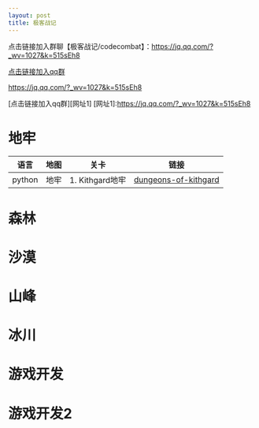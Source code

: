 ```yaml
---
layout: post
title: 极客战记
---
```

点击链接加入群聊【极客战记/codecombat】：https://jq.qq.com/?_wv=1027&k=515sEh8

[点击链接加入qq群](https://jq.qq.com/?_wv=1027&k=515sEh8)

<https://jq.qq.com/?_wv=1027&k=515sEh8>

[点击链接加入qq群][网址1]
[网址1]:https://jq.qq.com/?_wv=1027&k=515sEh8


# 地牢

语言 | 地图 | 关卡 | 链接
---|---|---|---
python | 地牢 | 1. Kithgard地牢 | [dungeons-of-kithgard](/极客战记(python)/dungeons-of-kithgard.html)

# 森林
# 沙漠
# 山峰
# 冰川
# 游戏开发
# 游戏开发2
